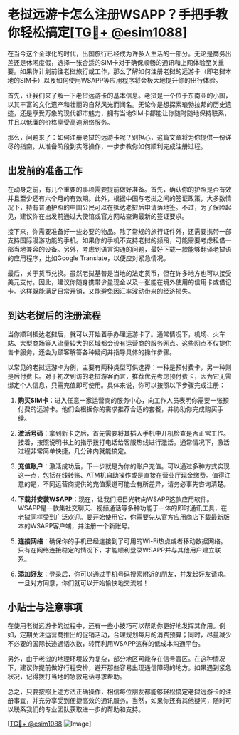 # 老挝远游卡怎么注册WSAPP？手把手教你轻松搞定[[TG💪+ @esim1088](https://t.me/s/esim1088)]

在当今这个全球化的时代，出国旅行已经成为许多人生活的一部分。无论是商务出差还是休闲度假，选择一张合适的SIM卡对于确保顺畅的通讯和上网体验至关重要。如果你计划前往老挝旅行或工作，那么了解如何注册老挝的远游卡（即老挝本地的SIM卡）以及如何使用WSAPP等应用程序将会极大地提升你的出行体验。

首先，让我们来了解一下老挝远游卡的基本信息。老挝是一个位于东南亚的小国，以其丰富的文化遗产和壮丽的自然风光而闻名。无论你是想探索琅勃拉邦的历史遗迹，还是享受万象的现代都市魅力，拥有当地SIM卡都能让你随时随地保持联系，并且以低廉的价格享受高速网络服务。

那么，问题来了：如何注册老挝的远游卡呢？别担心，这篇文章将为你提供一份详尽的指南，从准备阶段到实际操作，一步步教你如何顺利完成注册过程。

## 出发前的准备工作

在动身之前，有几个重要的事项需要提前做好准备。首先，确认你的护照是否有效并且至少还有六个月的有效期。此外，根据中国与老挝之间的签证政策，大多数情况下，持有普通护照的中国公民可以在抵达老挝后申请落地签。不过，为了保险起见，建议你在出发前通过大使馆或官方网站查询最新的签证要求。

接下来，你需要准备好一些必要的物品。除了常规的旅行证件外，还需要携带一部支持国际漫游功能的手机。如果你的手机不支持老挝的频段，可能需要考虑租借一部当地兼容的设备。另外，考虑到语言沟通的问题，最好下载一款能够翻译老挝语的应用程序，比如Google Translate，以便应对紧急情况。

最后，关于货币兑换。虽然老挝基普是当地的法定货币，但在许多地方也可以接受美元支付。因此，建议你随身携带少量现金以及一张能在境外使用的信用卡或借记卡。这样既能满足日常开销，又能避免因汇率波动带来的经济损失。

## 到达老挝后的注册流程

当你顺利抵达老挝后，就可以开始着手办理远游卡了。通常情况下，机场、火车站、大型商场等人流量较大的区域都会设有运营商的服务网点。这些网点不仅提供售卡服务，还会为顾客解答各种疑问并指导具体的操作步骤。

以常见的老挝远游卡为例，主要有两种类型可供选择：一种是预付费卡，另一种则是后付费卡。对于初次到访的老挝游客而言，推荐优先考虑预付费卡，因为它无需绑定个人信息，只需充值即可使用。具体来说，你可以按照以下步骤完成注册：

1. **购买SIM卡**：进入任意一家运营商的服务中心，向工作人员表明你需要一张预付费的远游卡。他们会根据你的需求推荐合适的套餐，并协助你完成购买手续。
   
2. **激活号码**：拿到新卡之后，首先需要将其插入手机中开机检查是否正常工作。接着，按照说明书上的指示拨打电话给客服热线进行激活。通常情况下，激活过程非常简单快捷，几分钟内就能搞定。

3. **充值账户**：激活成功后，下一步就是为你的账户充值。可以通过多种方式实现这一点，包括在线转账、ATM机自助操作或是直接在营业厅现金缴费。值得注意的是，不同运营商提供的充值渠道可能会有所差异，请务必事先咨询清楚。

4. **下载并安装WSAPP**：现在，让我们把目光转向WSAPP这款应用软件。WSAPP是一款集社交聊天、视频通话等多种功能于一体的即时通讯工具，在老挝同样受到广泛欢迎。要开始使用它，你需要先从官方应用商店下载最新版本的WSAPP客户端，并注册一个新账号。

5. **连接网络**：确保你的手机已经连接到了可用的Wi-Fi热点或者移动数据网络。只有在网络连接稳定的情况下，才能顺利登录WSAPP并与其他用户建立联系。

6. **添加好友**：登录后，你可以通过手机号码搜索附近的朋友，并发起好友请求。一旦对方同意，你们就可以开始愉快地交流啦！

## 小贴士与注意事项

在使用老挝远游卡的过程中，还有一些小技巧可以帮助你更好地发挥其作用。例如，定期关注运营商推出的促销活动，合理规划每月的消费预算；同时，尽量减少不必要的国际长途通话次数，转而利用WSAPP这样的低成本沟通平台。

另外，由于老挝的地理环境较为复杂，部分地区可能存在信号盲区。在这种情况下，建议你提前做好行程安排，避开那些容易出现通信障碍的地方。如果遇到紧急状况，记得拨打当地的急救电话寻求帮助。

总之，只要按照上述方法正确操作，相信每位朋友都能够轻松搞定老挝远游卡的注册事宜，并充分享受到便捷高效的通讯服务。当然，如果你还有其他疑问，随时可以联系我们的专业团队获取进一步的帮助和支持。

[[TG💪+ @esim1088](https://t.me/s/esim1088) ![Image](https://i.postimg.cc/4NQfJmqS/Snipaste-2025-05-13-00-14-12.png)]